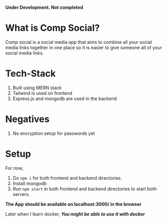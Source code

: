 **Under Development. Not completed**

# What is Comp Social?
Comp social is a social media app that aims to combine all your social media links together in one place so it is easier to give someone all of your social media links.

# Tech-Stack
1. Built using MERN stack
1. Tailwind is used on frontend
1. Express.js and mongodb are used in the backend

# Negatives
1. No encryption setup for passwords yet

# Setup
For now,
1. Do `npm i` for both frontend and backend directories.
1. Install mongodb
1. Run `npm start` in both frontend and backend directories to start both servers.

**The App should be available on localhost:3000/ in the browser**

Later when I learn docker,
***You might be able to use it with docker***
